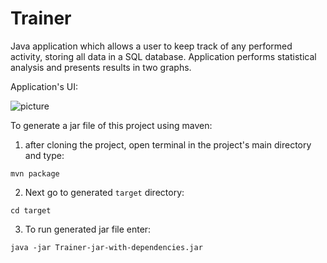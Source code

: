 # Trainer
Java application which allows a user to keep track of any performed activity, storing all data in a SQL database. 
Application performs statistical analysis and presents results in two graphs. 

Application's UI:

![picture](https://sc-cdn.scaleengine.net/i/c450fe098c2f291a24bc3b1fa0825e151.png)

To generate a jar file of this project using maven:
  1. after cloning the project, open terminal in the project's main directory and type:

  `mvn package`
  
  2. Next go to generated `target` directory:
  
  `cd target`
  
  3. To run generated jar file enter:
  
  `java -jar Trainer-jar-with-dependencies.jar`
